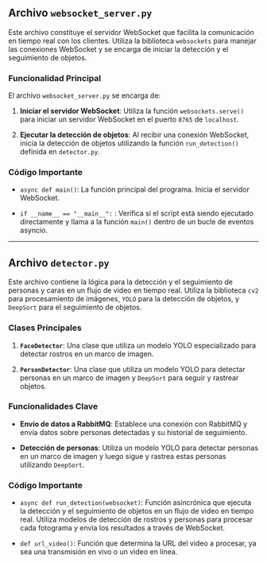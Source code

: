 [//]: # (TODO)

## Archivo `websocket_server.py`

Este archivo constituye el servidor WebSocket que facilita la comunicación en tiempo real con los clientes. Utiliza la biblioteca `websockets` para manejar las conexiones WebSocket y se encarga de iniciar la detección y el seguimiento de objetos.

### Funcionalidad Principal

El archivo `websocket_server.py` se encarga de:

1. **Iniciar el servidor WebSocket**: Utiliza la función `websockets.serve()` para iniciar un servidor WebSocket en el puerto `8765` de `localhost`.

2. **Ejecutar la detección de objetos**: Al recibir una conexión WebSocket, inicia la detección de objetos utilizando la función `run_detection()` definida en `detector.py`.

### Código Importante

- `async def main()`: La función principal del programa. Inicia el servidor WebSocket.

- `if __name__ == "__main__":` : Verifica si el script está siendo ejecutado directamente y llama a la función `main()` dentro de un bucle de eventos asyncio.

---

## Archivo `detector.py`

Este archivo contiene la lógica para la detección y el seguimiento de personas y caras en un flujo de video en tiempo real. Utiliza la biblioteca `cv2` para procesamiento de imágenes, `YOLO` para la detección de objetos, y `DeepSort` para el seguimiento de objetos.

### Clases Principales

1. **`FaceDetector`**: Una clase que utiliza un modelo YOLO especializado para detectar rostros en un marco de imagen.

2. **`PersonDetector`**: Una clase que utiliza un modelo YOLO para detectar personas en un marco de imagen y `DeepSort` para seguir y rastrear objetos.

### Funcionalidades Clave

- **Envío de datos a RabbitMQ**: Establece una conexión con RabbitMQ y envía datos sobre personas detectadas y su historial de seguimiento.

- **Detección de personas**: Utiliza un modelo YOLO para detectar personas en un marco de imagen y luego sigue y rastrea estas personas utilizando `DeepSort`.

### Código Importante

- `async def run_detection(websocket)`: Función asincrónica que ejecuta la detección y el seguimiento de objetos en un flujo de video en tiempo real. Utiliza modelos de detección de rostros y personas para procesar cada fotograma y envía los resultados a través de WebSocket.

- `def url_video()`: Función que determina la URL del video a procesar, ya sea una transmisión en vivo o un video en línea.



